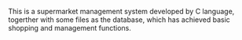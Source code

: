 This is a supermarket management system developed by C language, togerther with some files as the database, which has achieved basic shopping and management functions.
